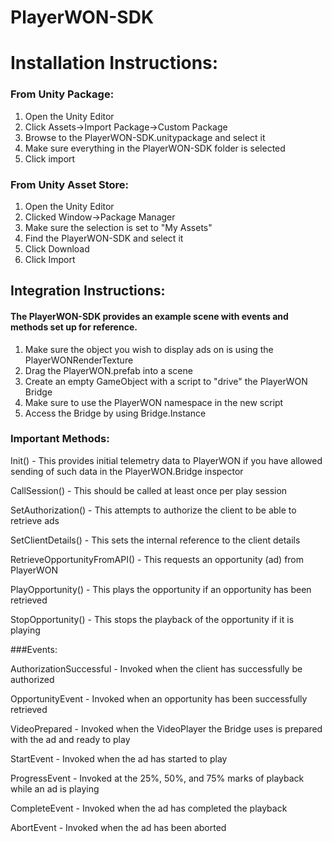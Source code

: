 # PlayerWON-SDK

# Installation Instructions:
    
### From Unity Package:
        
1. Open the Unity Editor
2. Click Assets->Import Package->Custom Package
3. Browse to the PlayerWON-SDK.unitypackage and select it
4. Make sure everything in the PlayerWON-SDK folder is selected
5. Click import

### From Unity Asset Store:

1. Open the Unity Editor
2. Clicked Window->Package Manager
3. Make sure the selection is set to "My Assets"
4. Find the PlayerWON-SDK and select it
5. Click Download
6. Click Import


## Integration Instructions:

#### The PlayerWON-SDK provides an example scene with events and methods set up for reference.

1. Make sure the object you wish to display ads on is using the PlayerWONRenderTexture
2. Drag the PlayerWON.prefab into a scene
3. Create an empty GameObject with a script to "drive" the PlayerWON Bridge
4. Make sure to use the PlayerWON namespace in the new script
5. Access the Bridge by using Bridge.Instance

### Important Methods:

Init() - This provides initial telemetry data to PlayerWON if you have allowed sending of such data in the PlayerWON.Bridge inspector

CallSession() - This should be called at least once per play session

SetAuthorization() - This attempts to authorize the client to be able to retrieve ads

SetClientDetails() - This sets the internal reference to the client details

RetrieveOpportunityFromAPI() - This requests an opportunity (ad) from PlayerWON

PlayOpportunity() - This plays the opportunity if an opportunity has been retrieved

StopOpportunity() - This stops the playback of the opportunity if it is playing

###Events:

AuthorizationSuccessful - Invoked when the client has successfully be authorized

OpportunityEvent - Invoked when an opportunity has been successfully retrieved

VideoPrepared - Invoked when the VideoPlayer the Bridge uses is prepared with the ad and ready to play

StartEvent - Invoked when the ad has started to play

ProgressEvent - Invoked at the 25%, 50%, and 75% marks of playback while an ad is playing

CompleteEvent - Invoked when the ad has completed the playback

AbortEvent - Invoked when the ad has been aborted



